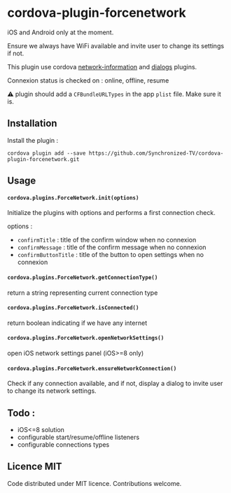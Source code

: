 # cordova-plugin-forcenetwork

iOS and Android only at the moment.

Ensure we always have WiFi available and invite user to change its settings if not.

This plugin use cordova [network-information](https://github.com/apache/cordova-plugin-network-information) and [dialogs](https://github.com/apache/cordova-plugin-dialogs) plugins.

Connexion status is checked on : online, offline, resume

:warning: plugin should add a `CFBundleURLTypes` in the app `plist` file. Make sure it is.

## Installation

Install the plugin :

`cordova plugin add --save https://github.com/Synchronized-TV/cordova-plugin-forcenetwork.git`

## Usage

#### `cordova.plugins.ForceNetwork.init(options)`

Initialize the plugins with options and performs a first connection check.

options :

 - `confirmTitle` : title of the confirm window when no connexion
 - `confirmMessage` : title of the confirm message when no connexion
 - `confirmButtonTitle` : title of the button to open settings when no connexion


#### `cordova.plugins.ForceNetwork.getConnectionType()`

return a string representing current connection type


#### `cordova.plugins.ForceNetwork.isConnected()`

return boolean indicating if we have any internet

#### `cordova.plugins.ForceNetwork.openNetworkSettings()`

open iOS network settings panel (iOS>=8 only)

#### `cordova.plugins.ForceNetwork.ensureNetworkConnection()`

Check if any connection available, and if not, display a dialog to invite user to change its network settings.

## Todo :

 - iOS<=8 solution
 - configurable start/resume/offline listeners
 - configurable connections types

## Licence MIT

Code distributed under MIT licence. Contributions welcome.
